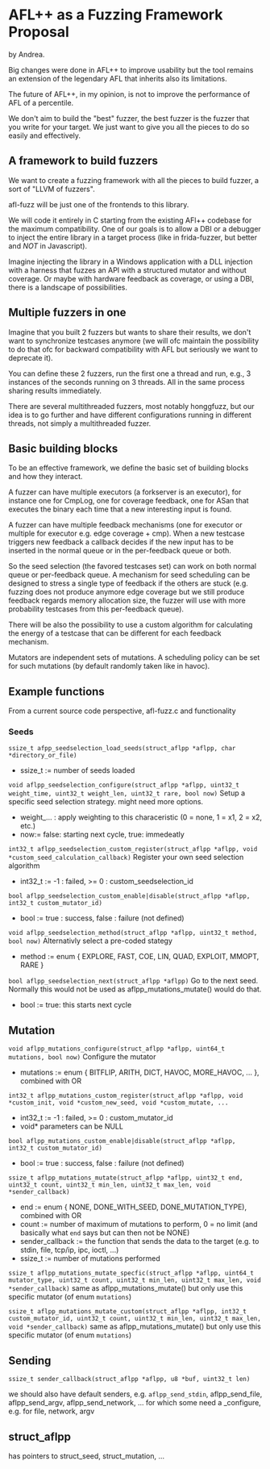 # AFL++ as a Fuzzing Framework Proposal

by Andrea.

Big changes were done in AFL++ to improve usability but the tool remains an extension of the legendary AFL that inherits also its limitations.

The future of AFL++, in my opinion, is not to improve the performance of AFL of a percentile.

We don't aim to build the "best" fuzzer, the best fuzzer is the fuzzer that you write for your target.
We just want to give you all the pieces to do so easily and effectively.

## A framework to build fuzzers

We want to create a fuzzing framework with all the pieces to build fuzzer, a sort of "LLVM of fuzzers".

afl-fuzz will be just one of the frontends to this library.

We will code it entirely in C starting from the existing AFl++ codebase for the maximum compatibility. One of our goals is to allow a DBI or a debugger to inject the entire library in a target process (like in frida-fuzzer, but better and *NOT* in Javascript).

Imagine injecting the library in a Windows application with a DLL injection with a harness that fuzzes an API with a structured mutator and without coverage. Or maybe with hardware feedback as coverage, or using a DBI, there is a landscape of possibilities.

## Multiple fuzzers in one

Imagine that you built 2 fuzzers but wants to share their results, we don't want to synchronize testcases anymore (we will ofc maintain the possibility to do that ofc for backward compatibility with AFL but seriously we want to deprecate it).

You can define these 2 fuzzers, run the first one a thread and run, e.g., 3 instances of the seconds running on 3 threads. All in the same process sharing results immediately.

There are several multithreaded fuzzers, most notably honggfuzz, but our idea is to go further and have different configurations running in different threads, not simply a multithreaded fuzzer.

## Basic building blocks

To be an effective framework, we define the basic set of building blocks and how they interact.

A fuzzer can have multiple executors (a forkserver is an executor), for instance one for CmpLog, one for coverage feedback, one for ASan that executes the binary each time that a new interesting input is found.

A fuzzer can have multiple feedback mechanisms (one for executor or multiple for executor e.g. edge coverage + cmp). When a new testcase triggers new feedback a callback decides if the new input has to be inserted in the normal queue or in the per-feedback queue or both.

So the seed selection (the favored testcases set) can work on both normal queue or per-feedback queue.
A mechanism for seed scheduling can be designed to stress a single type of feedback if the others are stuck (e.g. fuzzing does not produce anymore edge coverage but we still produce feedback regards memory allocation size, the fuzzer will use with more probability testcases from this per-feedback queue).

There will be also the possibility to use a custom algorithm for calculating the energy of a testcase that can be different for each feedback mechanism.

Mutators are independent sets of mutations. A scheduling policy can be set for such mutations (by default randomly taken like in havoc).
 
## Example functions

From a current source code perspective, afl-fuzz.c and functionality 

### Seeds

`ssize_t afpp_seedselection_load_seeds(struct_aflpp *aflpp, char *directory_or_file)`
  * ssize_t := number of seeds loaded

`void aflpp_seedselection_configure(struct_aflpp *aflpp, uint32_t weight_time, uint32_t weight_len, uint32_t rare, bool now)`
Setup a specific seed selection strategy. might need more options.
  * weight_... : apply weighting to this characeristic (0 = none, 1 = x1, 2 = x2, etc.)
  * now:= false: starting next cycle, true: immedeatly

`int32_t aflpp_seedselection_custom_register(struct_aflpp *aflpp, void *custom_seed_calculation_callback)`
Register your own seed selection algorithm
  * int32_t := -1 : failed, >= 0 : custom_seedselection_id

`bool aflpp_seedselection_custom_enable|disable(struct_aflpp *aflpp, int32_t custom_mutator_id)`
  * bool := true : success, false : failure (not defined)

`void aflpp_seedselection_method(struct_aflpp *aflpp, uint32_t method, bool now)`
Alternativly select a pre-coded stategy
  * method := enum { EXPLORE, FAST, COE, LIN, QUAD, EXPLOIT, MMOPT, RARE }

`bool aflpp_seedselection_next(struct_aflpp *aflpp)`
Go to the next seed. Normally this would not be used as aflpp_mutations_mutate() would do that.
  * bool := true: this starts next cycle

## Mutation

`void aflpp_mutations_configure(struct_aflpp *aflpp, uint64_t mutations, bool now)`
Configure the mutator
  * mutations := enum { BITFLIP, ARITH, DICT, HAVOC, MORE_HAVOC, ... }, combined with OR

`int32_t aflpp_mutations_custom_register(struct_aflpp *aflpp, void *custom_init, void *custom_new_seed, void *custom_mutate, ... `
  * int32_t := -1 : failed, >= 0 : custom_mutator_id
  * void* parameters can be NULL

`bool aflpp_mutations_custom_enable|disable(struct_aflpp *aflpp, int32_t custom_mutator_id)`
  * bool := true : success, false : failure (not defined)

`ssize_t aflpp_mutations_mutate(struct_aflpp *aflpp, uint32_t end, uint32_t count, uint32_t min_len, uint32_t max_len, void *sender_callback)`
  * end := enum { NONE, DONE_WITH_SEED, DONE_MUTATION_TYPE), combined with OR
  * count := number of maximum of mutations to perform, 0 = no limit (and basically what `end` says but can then not be NONE)
  * sender_callback := the function that sends the data to the target (e.g. to stdin, file, tcp/ip, ipc, ioctl, ...)
  * ssize_t := number of mutations performed

`ssize_t aflpp_mutations_mutate_specfic(struct_aflpp *aflpp, uint64_t mutator_type, uint32_t count, uint32_t min_len, uint32_t max_len, void *sender_callback)`
same as aflpp_mutations_mutate() but only use this specific mutator (of enum `mutations`)

`ssize_t aflpp_mutations_mutate_custom(struct_aflpp *aflpp, int32_t custom_mutator_id, uint32_t count, uint32_t min_len, uint32_t max_len, void *sender_callback)`
same as aflpp_mutations_mutate() but only use this specific mutator (of enum `mutations`)

## Sending

`ssize_t sender_callback(struct_aflpp *aflpp, u8 *buf, uint32_t len)`

we should also have default senders, e.g.
`aflpp_send_stdin`, aflpp_send_file, aflpp_send_argv, aflpp_send_network, ...
for which some need a _configure, e.g. for file, network, argv

## struct_aflpp

has pointers to struct_seed, struct_mutation, ...

